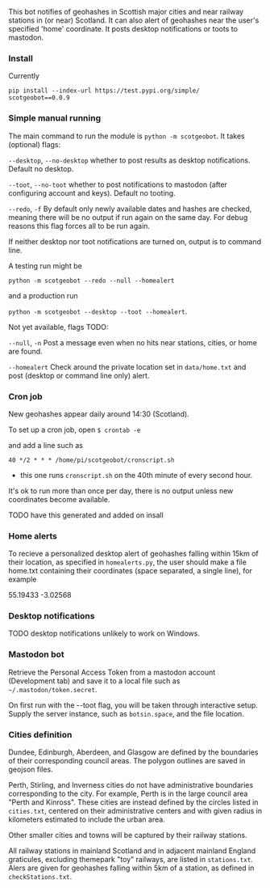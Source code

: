 This bot notifies of geohashes in Scottish major cities and near railway stations in (or near) Scotland.  It can also alert of geohashes near the user's specified 'home' coordinate.  It posts desktop notifications or toots to mastodon.

### Install

Currently 

``pip install --index-url https://test.pypi.org/simple/ scotgeobot==0.0.9``

### Simple manual running

The main command to run the module is ``python -m scotgeobot``.  It takes (optional) flags:

``--desktop``, ``--no-desktop`` whether to post results as desktop notifications.  Default no desktop.

``--toot``, ``--no-toot`` whether to post notifications to mastodon (after configuring account and keys).  Default no tooting.

``--redo``, ``-f`` By default only newly available dates and hashes are checked, meaning there will be no output if run again on the same day.  For debug reasons this flag forces all to be run again.

If neither desktop nor toot notifications are turned on, output is to command line.  

A testing run might be 

``python -m scotgeobot --redo --null --homealert``

and a production run

``python -m scotgeobot --desktop --toot --homealert``.


Not yet available, flags TODO:

``--null``, ``-n`` Post a message even when no hits near stations, cities, or home are found.

``--homealert`` Check around the private location set in ``data/home.txt`` and post (desktop or command line only) alert.

### Cron job
New geohashes appear daily around 14:30 (Scotland).

To set up a cron job, open
``$ crontab -e``

and add a line such as

``40 */2 * * * /home/pi/scotgeobot/cronscript.sh``

- this one runs ``cronscript.sh`` on the 40th minute of every second hour.

It's ok to run more than once per day, there is no output unless new coordinates become available.

TODO have this generated and added on insall

### Home alerts
To recieve a personalized desktop alert of geohashes falling within 15km of their location, as specified in ``homealerts.py``,
the user should make a file home.txt containing their coordinates (space separated, a single line), for example 

55.19433 -3.02568

### Desktop notifications
TODO desktop notifications unlikely to work on Windows.

### Mastodon bot
Retrieve the Personal Access Token from a mastodon account (Development tab) and save it to a local file such as ``~/.mastodon/token.secret``. 

On first run with the --toot flag, you will be taken through interactive setup. 
Supply the server instance, such as ``botsin.space``, and the file location.

### Cities definition
Dundee, Edinburgh, Aberdeen, and Glasgow are defined by the boundaries of their corresponding council areas.  The polygon outlines are saved in geojson files.

Perth, Stirling, and Inverness cities do not have administrative boundaries corresponding to the city.  For example, Perth is in the large council area "Perth and Kinross".  These cities are instead defined by the circles listed in ``cities.txt``, centered on their administrative centers and with given radius in kilometers estimated to include the urban area.

Other smaller cities and towns will be captured by their railway stations.

All railway stations in mainland Scotland and in adjacent mainland England graticules, excluding themepark "toy" railways, are listed in ``stations.txt``.  Alers are given for geohashes falling within 5km of a station, as defined in ``checkStations.txt``.

